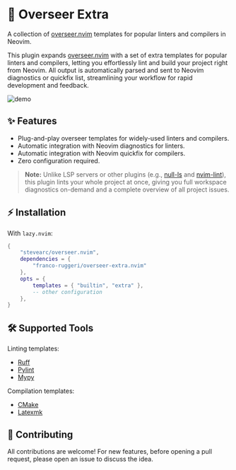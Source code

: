 # 🔌 Overseer Extra

A collection of [overseer.nvim](https://github.com/stevearc/overseer.nvim)
templates for popular linters and compilers in Neovim.

This plugin expands [overseer.nvim](https://github.com/stevearc/overseer.nvim)
with a set of extra templates for popular linters and compilers, letting you
effortlessly lint and build your project right from Neovim. All output is
automatically parsed and sent to Neovim diagnostics or quickfix list,
streamlining your workflow for rapid development and feedback.

![demo](https://github.com/user-attachments/assets/b3c7e45f-b254-4161-95e1-1aa8348e2665)

## ✨ Features

- Plug-and-play overseer templates for widely-used linters and compilers.
- Automatic integration with Neovim diagnostics for linters.
- Automatic integration with Neovim quickfix for compilers.
- Zero configuration required.

> **Note:** Unlike LSP servers or other plugins (e.g.,
> [null-ls](https://github.com/nvimtools/none-ls.nvim) and
> [nvim-lint](https://github.com/mfussenegger/nvim-lint)), this plugin lints
> your whole project at once, giving you full workspace diagnostics on-demand
> and a complete overview of all project issues.

## ⚡ Installation

With `lazy.nvim`:

```lua
{ 
    "stevearc/overseer.nvim", 
    dependencies = {
        "franco-ruggeri/overseer-extra.nvim" 
    }, 
    opts = {
        templates = { "builtin", "extra" },
        -- other configuration
    }, 
} 
```

## 🛠️ Supported Tools

Linting templates:

- [Ruff](https://docs.astral.sh/ruff/)
- [Pylint](https://www.pylint.org/)
- [Mypy](https://mypy.readthedocs.io/en/stable/)

Compilation templates:

- [CMake](https://cmake.org/)
- [Latexmk](https://ctan.org/pkg/latexmk?lang=en)

## 🤝 Contributing

All contributions are welcome! For new features, before opening a pull request,
please open an issue to discuss the idea.
